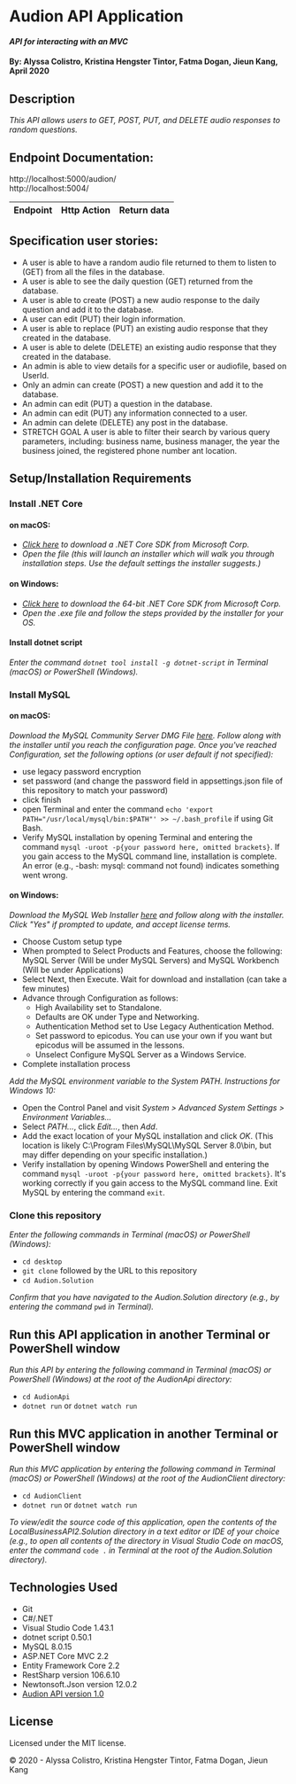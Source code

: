 # Audion API Application

#### _API for interacting with an MVC_

#### By: **Alyssa Colistro, Kristina Hengster Tintor, Fatma Dogan, Jieun Kang**, April 2020

## Description

_This API allows users to GET, POST, PUT, and DELETE audio responses to random questions._

## Endpoint Documentation:

http://localhost:5000/audion/ <br>
http://localhost:5004/

| Endpoint | Http Action | Return data |
| ------------- |:-------------:| -------------------:|



## Specification user stories:
* A user is able to have a random audio file returned to them to listen to (GET) from all the files in the database.
* A user is able to see the daily question (GET) returned from the database.
* A user is able to create (POST) a new audio response to the daily question and add it to the database.
* A user can edit (PUT) their login information.
* A user is able to replace (PUT) an existing audio response that they created in the database. 
* A user is able to delete (DELETE) an existing audio response that they created in the database.
* An admin is able to view details for a specific user or audiofile, based on UserId.
* Only an admin can create (POST) a new question and add it to the database.
* An admin can edit (PUT) a question in the database.
* An admin can edit (PUT) any information connected to a user.
* An admin can delete (DELETE) any post in the database.
* STRETCH GOAL A user is able to filter their search by various query parameters, including: business name, business manager, the year the business joined, the registered phone number ant location.

## Setup/Installation Requirements

### Install .NET Core

#### on macOS:
* _[Click here](https://dotnet.microsoft.com/download/thank-you/dotnet-sdk-2.2.106-macos-x64-installer) to download a .NET Core SDK from Microsoft Corp._
* _Open the file (this will launch an installer which will walk you through installation steps. Use the default settings the installer suggests.)_

#### on Windows:
* _[Click here](https://dotnet.microsoft.com/download/thank-you/dotnet-sdk-2.2.203-windows-x64-installer) to download the 64-bit .NET Core SDK from Microsoft Corp._
* _Open the .exe file and follow the steps provided by the installer for your OS._

#### Install dotnet script
_Enter the command ``dotnet tool install -g dotnet-script`` in Terminal (macOS) or PowerShell (Windows)._

### Install MySQL

#### on macOS:
_Download the MySQL Community Server DMG File [here](https://dev.mysql.com/downloads/file/?id=484914). Follow along with the installer until you reach the configuration page. Once you've reached Configuration, set the following options (or user default if not specified):_
* use legacy password encryption
* set password (and change the password field in appsettings.json file of this repository to match your password)
* click finish
* open Terminal and enter the command ``echo 'export PATH="/usr/local/mysql/bin:$PATH"' >> ~/.bash_profile`` if using Git Bash.
* Verify MySQL installation by opening Terminal and entering the command ``mysql -uroot -p{your password here, omitted brackets}``. If you gain access to the MySQL command line, installation is complete. An error (e.g., -bash: mysql: command not found) indicates something went wrong.

#### on Windows:
_Download the MySQL Web Installer [here](https://dev.mysql.com/downloads/file/?id=484919) and follow along with the installer. Click "Yes" if prompted to update, and accept license terms._
* Choose Custom setup type
* When prompted to Select Products and Features, choose the following: MySQL Server (Will be under MySQL Servers) and MySQL Workbench (Will be under Applications)
* Select Next, then Execute. Wait for download and installation (can take a few minutes)
* Advance through Configuration as follows:
  - High Availability set to Standalone.
  - Defaults are OK under Type and Networking.
  - Authentication Method set to Use Legacy Authentication Method.
  - Set password to epicodus. You can use your own if you want but epicodus will be assumed in the lessons.
  - Unselect Configure MySQL Server as a Windows Service.
* Complete installation process

_Add the MySQL environment variable to the System PATH. Instructions for Windows 10:_
* Open the Control Panel and visit _System > Advanced System Settings > Environment Variables..._
* Select _PATH..._, click _Edit..._, then _Add_.
* Add the exact location of your MySQL installation and click _OK_. (This location is likely C:\Program Files\MySQL\MySQL Server 8.0\bin, but may differ depending on your specific installation.)
* Verify installation by opening Windows PowerShell and entering the command ``mysql -uroot -p{your password here, omitted brackets}``. It's working correctly if you gain access to the MySQL command line. Exit MySQL by entering the command ``exit``.

### Clone this repository

_Enter the following commands in Terminal (macOS) or PowerShell (Windows):_
* ``cd desktop``
* ``git clone`` followed by the URL to this repository
* ``cd Audion.Solution`` 

_Confirm that you have navigated to the Audion.Solution directory (e.g., by entering the command_ ``pwd`` _in Terminal)._


## Run this API application in another Terminal or PowerShell window
_Run this API by entering the following command in Terminal (macOS) or PowerShell (Windows) at the root of the AudionApi directory:_
  * ``cd AudionApi ``
  * ``dotnet run`` or ``dotnet watch run``

## Run this MVC application in another Terminal or PowerShell window

_Run this MVC application by entering the following command in Terminal (macOS) or PowerShell (Windows) at the root of the AudionClient directory:_
* ``cd AudionClient ``
* ``dotnet run`` or ``dotnet watch run``

_To view/edit the source code of this application, open the contents of the LocalBusinessAPI2.Solution directory in a text editor or IDE of your choice (e.g., to open all contents of the directory in Visual Studio Code on macOS, enter the command_ ``code .`` _in Terminal at the root of the Audion.Solution directory)._

## Technologies Used

* Git
* C#/.NET
* Visual Studio Code 1.43.1
* dotnet script 0.50.1
* MySQL 8.0.15
* ASP.NET Core MVC 2.2
* Entity Framework Core 2.2
* RestSharp version 106.6.10
* Newtonsoft.Json version 12.0.2
* [Audion API version 1.0](https://github.com/kristinaht/Audion.Solution.git)

## License

Licensed under the MIT license.

&copy; 2020 - Alyssa Colistro, Kristina Hengster Tintor, Fatma Dogan, Jieun Kang